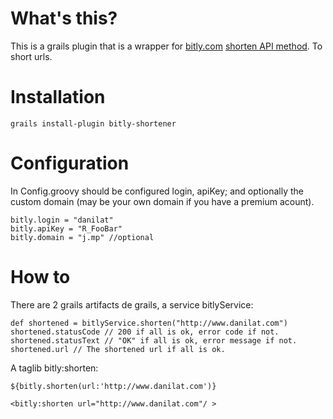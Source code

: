 # What's this? #

This is a grails plugin that is a wrapper for [bitly.com](http://bitly.org) [shorten API method](http://code.google.com/p/bitly-api/wiki/ApiDocumentation). To short urls.

# Installation #

```
grails install-plugin bitly-shortener
```

# Configuration #

In Config.groovy should be configured login, apiKey; and optionally the custom domain (may be your own domain if you have a premium acount).

```
bitly.login = "danilat"
bitly.apiKey = "R_FooBar"
bitly.domain = "j.mp" //optional
```

# How to #

There are 2 grails artifacts de grails, a service bitlyService:

```
def shortened = bitlyService.shorten("http://www.danilat.com")
shortened.statusCode // 200 if all is ok, error code if not.
shortened.statusText // "OK" if all is ok, error message if not.
shortened.url // The shortened url if all is ok.
```

A taglib bitly:shorten:

```
${bitly.shorten(url:'http://www.danilat.com')}
```
```
<bitly:shorten url="http://www.danilat.com"/ >
```